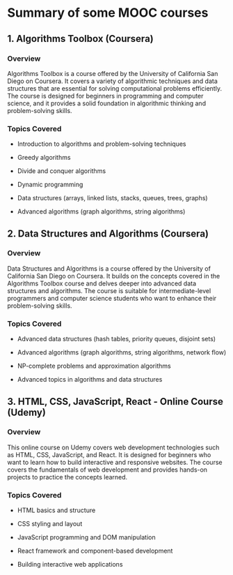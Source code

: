 # Summary of some MOOC courses

## 1. Algorithms Toolbox (Coursera)

### Overview

Algorithms Toolbox is a course offered by the University of California San Diego on Coursera. It covers a variety of algorithmic techniques and data structures that are essential for solving computational problems efficiently. The course is designed for beginners in programming and computer science, and it provides a solid foundation in algorithmic thinking and problem-solving skills.

### Topics Covered

- Introduction to algorithms and problem-solving techniques

- Greedy algorithms

- Divide and conquer algorithms

- Dynamic programming

- Data structures (arrays, linked lists, stacks, queues, trees, graphs)

- Advanced algorithms (graph algorithms, string algorithms)

## 2. Data Structures and Algorithms (Coursera)

### Overview

Data Structures and Algorithms is a course offered by the University of California San Diego on Coursera. It builds on the concepts covered in the Algorithms Toolbox course and delves deeper into advanced data structures and algorithms. The course is suitable for intermediate-level programmers and computer science students who want to enhance their problem-solving skills.

### Topics Covered

- Advanced data structures (hash tables, priority queues, disjoint sets)

- Advanced algorithms (graph algorithms, string algorithms, network flow)

- NP-complete problems and approximation algorithms

- Advanced topics in algorithms and data structures

## 3. HTML, CSS, JavaScript, React - Online Course (Udemy)

### Overview

This online course on Udemy covers web development technologies such as HTML, CSS, JavaScript, and React. It is designed for beginners who want to learn how to build interactive and responsive websites. The course covers the fundamentals of web development and provides hands-on projects to practice the concepts learned.

### Topics Covered

- HTML basics and structure

- CSS styling and layout

- JavaScript programming and DOM manipulation

- React framework and component-based development

- Building interactive web applications
